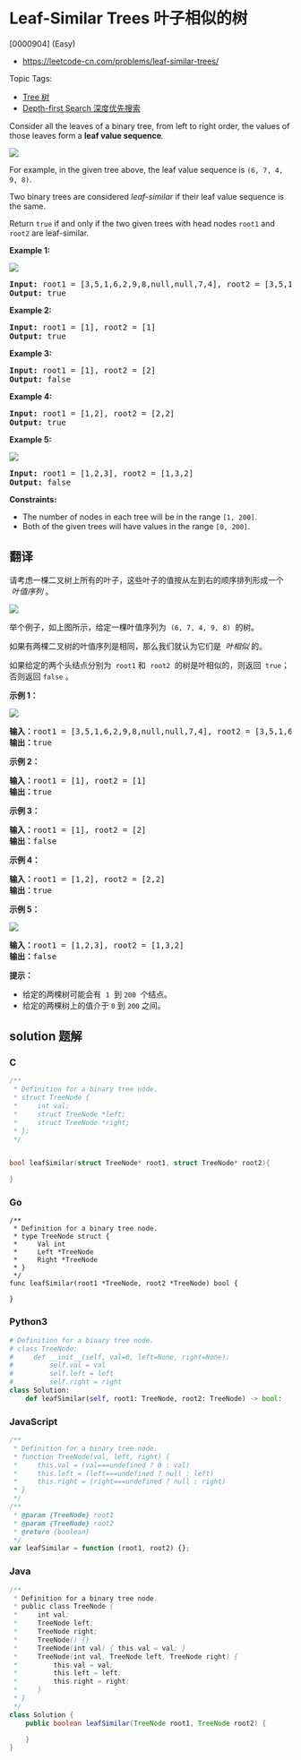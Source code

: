 # Leaf-Similar Trees 叶子相似的树

[0000904] (Easy)

- https://leetcode-cn.com/problems/leaf-similar-trees/

Topic Tags:

- [Tree 树](https://leetcode-cn.com/tag/tree/)
- [Depth-first Search 深度优先搜索](https://leetcode-cn.com/tag/depth-first-search/)

Consider all the leaves of a binary tree, from left to right order, the values of those leaves form a **leaf value sequence**_._

![](https://s3-lc-upload.s3.amazonaws.com/uploads/2018/07/16/tree.png)

For example, in the given tree above, the leaf value sequence is `(6, 7, 4, 9, 8)`.

Two binary trees are considered *leaf-similar* if their leaf value sequence is the same.

Return `true` if and only if the two given trees with head nodes `root1` and `root2` are leaf-similar.

**Example 1:**

![](https://assets.leetcode.com/uploads/2020/09/03/leaf-similar-1.jpg)

<pre><strong>Input:</strong> root1 = [3,5,1,6,2,9,8,null,null,7,4], root2 = [3,5,1,6,7,4,2,null,null,null,null,null,null,9,8]
<strong>Output:</strong> true
</pre>

**Example 2:**

<pre><strong>Input:</strong> root1 = [1], root2 = [1]
<strong>Output:</strong> true
</pre>

**Example 3:**

<pre><strong>Input:</strong> root1 = [1], root2 = [2]
<strong>Output:</strong> false
</pre>

**Example 4:**

<pre><strong>Input:</strong> root1 = [1,2], root2 = [2,2]
<strong>Output:</strong> true
</pre>

**Example 5:**

![](https://assets.leetcode.com/uploads/2020/09/03/leaf-similar-2.jpg)

<pre><strong>Input:</strong> root1 = [1,2,3], root2 = [1,3,2]
<strong>Output:</strong> false
</pre>

**Constraints:**

- The number of nodes in each tree will be in the range `[1, 200]`.
- Both of the given trees will have values in the range `[0, 200]`.

## 翻译

请考虑一棵二叉树上所有的叶子，这些叶子的值按从左到右的顺序排列形成一个  *叶值序列* 。

![](https://s3-lc-upload.s3.amazonaws.com/uploads/2018/07/16/tree.png)

举个例子，如上图所示，给定一棵叶值序列为  `(6, 7, 4, 9, 8)`  的树。

如果有两棵二叉树的叶值序列是相同，那么我们就认为它们是  *叶相似* 的。

如果给定的两个头结点分别为  `root1` 和  `root2`  的树是叶相似的，则返回  `true`；否则返回 `false` 。

**示例 1：**

![](https://assets.leetcode.com/uploads/2020/09/03/leaf-similar-1.jpg)

<pre><strong>输入：</strong>root1 = [3,5,1,6,2,9,8,null,null,7,4], root2 = [3,5,1,6,7,4,2,null,null,null,null,null,null,9,8]
<strong>输出：</strong>true
</pre>

**示例 2：**

<pre><strong>输入：</strong>root1 = [1], root2 = [1]
<strong>输出：</strong>true
</pre>

**示例 3：**

<pre><strong>输入：</strong>root1 = [1], root2 = [2]
<strong>输出：</strong>false
</pre>

**示例 4：**

<pre><strong>输入：</strong>root1 = [1,2], root2 = [2,2]
<strong>输出：</strong>true
</pre>

**示例 5：**

![](https://assets.leetcode.com/uploads/2020/09/03/leaf-similar-2.jpg)

<pre><strong>输入：</strong>root1 = [1,2,3], root2 = [1,3,2]
<strong>输出：</strong>false
</pre>

**提示：**

- 给定的两棵树可能会有  `1`  到 `200`  个结点。
- 给定的两棵树上的值介于 `0` 到 `200` 之间。

## solution 题解

### C

```c
/**
 * Definition for a binary tree node.
 * struct TreeNode {
 *     int val;
 *     struct TreeNode *left;
 *     struct TreeNode *right;
 * };
 */


bool leafSimilar(struct TreeNode* root1, struct TreeNode* root2){

}
```

### Go

```golang
/**
 * Definition for a binary tree node.
 * type TreeNode struct {
 *     Val int
 *     Left *TreeNode
 *     Right *TreeNode
 * }
 */
func leafSimilar(root1 *TreeNode, root2 *TreeNode) bool {

}
```

### Python3

```python
# Definition for a binary tree node.
# class TreeNode:
#     def __init__(self, val=0, left=None, right=None):
#         self.val = val
#         self.left = left
#         self.right = right
class Solution:
    def leafSimilar(self, root1: TreeNode, root2: TreeNode) -> bool:

```

### JavaScript

```javascript
/**
 * Definition for a binary tree node.
 * function TreeNode(val, left, right) {
 *     this.val = (val===undefined ? 0 : val)
 *     this.left = (left===undefined ? null : left)
 *     this.right = (right===undefined ? null : right)
 * }
 */
/**
 * @param {TreeNode} root1
 * @param {TreeNode} root2
 * @return {boolean}
 */
var leafSimilar = function (root1, root2) {};
```

### Java

```java
/**
 * Definition for a binary tree node.
 * public class TreeNode {
 *     int val;
 *     TreeNode left;
 *     TreeNode right;
 *     TreeNode() {}
 *     TreeNode(int val) { this.val = val; }
 *     TreeNode(int val, TreeNode left, TreeNode right) {
 *         this.val = val;
 *         this.left = left;
 *         this.right = right;
 *     }
 * }
 */
class Solution {
    public boolean leafSimilar(TreeNode root1, TreeNode root2) {

    }
}
```
